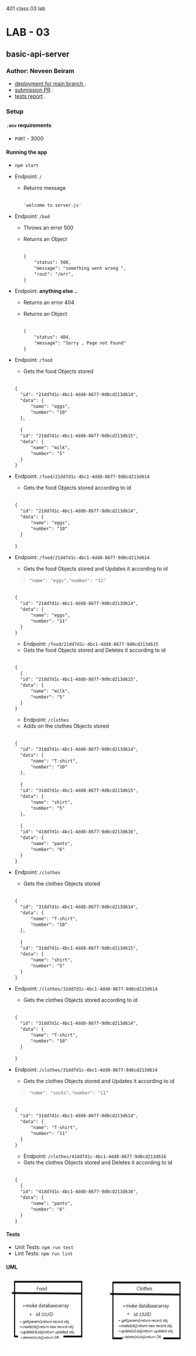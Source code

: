 401 class 03 lab
# LAB - 03
## basic-api-server
### Author: Neveen Beiram

* [deployment for main branch ](https://neveen-basic-api-server.herokuapp.com/) .
* [submission PR](https://github.com/NeveenBeiram/basic-api-server/pulls) .
* [tests report](https://github.com/NeveenBeiram/basic-api-server/actions) .
 
### Setup

#### `.env` requirements

- `PORT` - 3000

#### Running the app

- `npm start`
- Endpoint: `/`
  - Returns message

    ```

    'welcome to server.js'

    ```

    
- Endpoint: `/bad`
  - Throws an error 500
  - Returns an Object

    ```

    {
        "status": 500,
        "message": "something went wrong ",
        "rout": "/err",
    }

    ```

- Endpoint: **anything else ..**
  - Returns an error 404
  - Returns an Object

    ```

    {
        "status": 404,
        "message": "Sorry , Page not Found"
    }

    ```
- Endpoint: `/food`
  - Gets the food Objects stored

  ```

  {
    "id": "21dd7d1c-4bc1-4dd8-8677-9d0cd213d614",
    "data": {
        "name": "eggs",
        "number": "10"
    },

    {
    "id": "21dd7d1c-4bc1-4dd8-8677-9d0cd213d615",
    "data": {
        "name": "milk",
        "number": "5"
    }
  }

  ```

- Endpoint: `/food/21dd7d1c-4bc1-4dd8-8677-9d0cd213d614`
  - Gets the food Objects stored according to id

  ```

  {
    "id": "21dd7d1c-4bc1-4dd8-8677-9d0cd213d614",
    "data": {
        "name": "eggs",
        "number": "10"
    }

  }
  
  ```
- Endpoint: `/food/21dd7d1c-4bc1-4dd8-8677-9d0cd213d614`
  - Gets the food Objects stored and Updates it according to id
  > ```"name": "eggs","number": "11"  ```
  
  

  ```

  {
    "id": "21dd7d1c-4bc1-4dd8-8677-9d0cd213d614",
    "data": {
        "name": "eggs",
        "number": "11"
    }
  }

  ```
  - Endpoint: `/food/21dd7d1c-4bc1-4dd8-8677-9d0cd213d615`
  - Gets the food Objects stored and Deletes it according to id

  ```

  {
    {
    "id": "21dd7d1c-4bc1-4dd8-8677-9d0cd213d615",
    "data": {
        "name": "milk",
        "number": "5"
    }
  }

  ```
  - Endpoint: `/clothes`
  - Adds on the clothes Objects stored 

  ```

  {
    "id": "31dd7d1c-4bc1-4dd8-8677-9d0cd213d614",
    "data": {
        "name": "T-shirt",
        "number": "10"
    },

    {
    "id": "31dd7d1c-4bc1-4dd8-8677-9d0cd213d615",
    "data": {
        "name": "shirt",
        "number": "5"
    },

    {
    "id": "41dd7d1c-4bc1-4dd8-8677-9d0cd213d616",
    "data": {
        "name": "pants",
        "number": "6"
    }
  }

  ```

- Endpoint: `/clothes`
  - Gets the clothes Objects stored

  ```

  {
    "id": "31dd7d1c-4bc1-4dd8-8677-9d0cd213d614",
    "data": {
        "name": "T-shirt",
        "number": "10"
    },

    {
    "id": "31dd7d1c-4bc1-4dd8-8677-9d0cd213d615",
    "data": {
        "name": "shirt",
        "number": "5"
    }
  }

  ```
- Endpoint: `/clothes/31dd7d1c-4bc1-4dd8-8677-9d0cd213d614`
  - Gets the clothes Objects stored according to id

  ```

  {
    "id": "31dd7d1c-4bc1-4dd8-8677-9d0cd213d614",
    "data": {
        "name": "T-shirt",
        "number": "10"
    }

  }
  
  ```
- Endpoint: `/clothes/31dd7d1c-4bc1-4dd8-8677-9d0cd213d614`
  - Gets the clothes Objects stored and Updates it according to id
  > ```"name": "socks","number": "11"  ```
  
  

  ```

  {
    "id": "31dd7d1c-4bc1-4dd8-8677-9d0cd213d614",
    "data": {
        "name": "T-shirt",
        "number": "11"
    }
  }

  ```
  - Endpoint: `/clothes/41dd7d1c-4bc1-4dd8-8677-9d0cd213d616`
  - Gets the clothes Objects stored and Deletes it according to id

  ```

  {
    {
    "id": "41dd7d1c-4bc1-4dd8-8677-9d0cd213d616",
    "data": {
        "name": "pants",
        "number": "6"
    }
  }

  ```


#### Tests

- Unit Tests: `npm run test`
- Lint Tests: `npm run lint`


#### UML

![uml](./uml.png)

